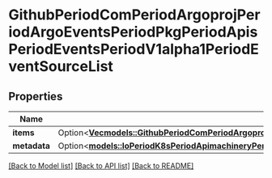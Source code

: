 # GithubPeriodComPeriodArgoprojPeriodArgoEventsPeriodPkgPeriodApisPeriodEventsPeriodV1alpha1PeriodEventSourceList

## Properties

Name | Type | Description | Notes
------------ | ------------- | ------------- | -------------
**items** | Option<[**Vec<models::GithubPeriodComPeriodArgoprojPeriodArgoEventsPeriodPkgPeriodApisPeriodEventsPeriodV1alpha1PeriodEventSource>**](github.com.argoproj.argo_events.pkg.apis.events.v1alpha1.EventSource.md)> |  | [optional]
**metadata** | Option<[**models::IoPeriodK8sPeriodApimachineryPeriodPkgPeriodApisPeriodMetaPeriodV1PeriodListMeta**](io.k8s.apimachinery.pkg.apis.meta.v1.ListMeta.md)> |  | [optional]

[[Back to Model list]](../README.md#documentation-for-models) [[Back to API list]](../README.md#documentation-for-api-endpoints) [[Back to README]](../README.md)


